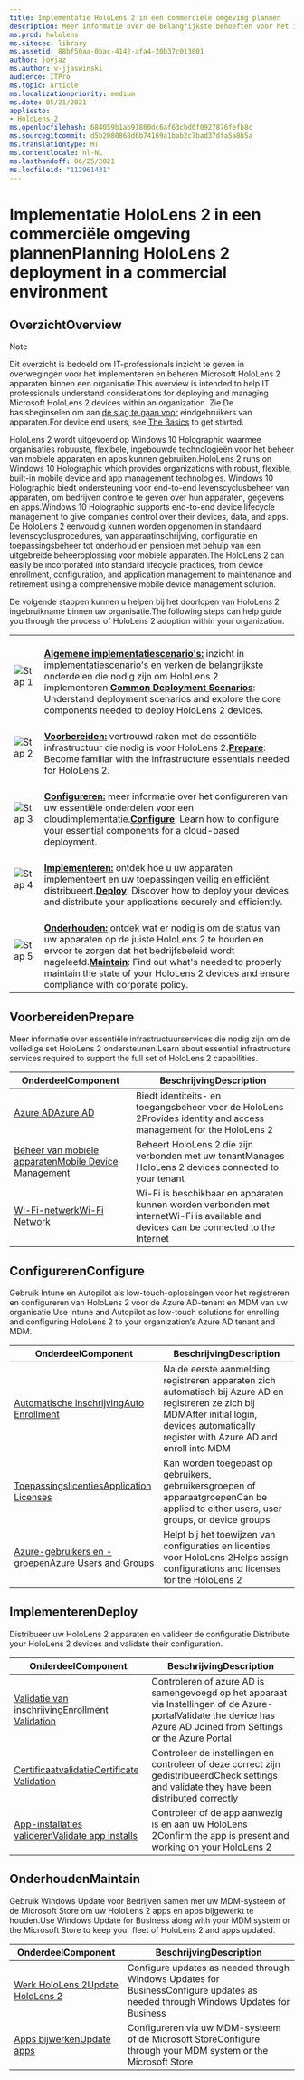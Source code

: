 ```yaml
---
title: Implementatie HoloLens 2 in een commerciële omgeving plannen
description: Meer informatie over de belangrijkste behoeften voor het implementeren en beheren van HoloLens in bedrijfsomgevingen, waaronder infrastructuur, Azure Active Directory en Mobile Device Management.
ms.prod: hololens
ms.sitesec: library
ms.assetid: 88bf50aa-0bac-4142-afa4-20b37c013001
author: joyjaz
ms.author: v-jjaswinski
audience: ITPro
ms.topic: article
ms.localizationpriority: medium
ms.date: 05/21/2021
appliesto:
- HoloLens 2
ms.openlocfilehash: 684059b1ab91860dc6af63cbd6f0927876fefb8c
ms.sourcegitcommit: d5b2080868d6b74169a1bab2c7bad37dfa5a8b5a
ms.translationtype: MT
ms.contentlocale: nl-NL
ms.lasthandoff: 06/25/2021
ms.locfileid: "112961431"
---
```

# <a name="planning-hololens-2-deployment-in-a-commercial-environment"></a><span data-ttu-id="46a5a-103">Implementatie HoloLens 2 in een commerciële omgeving plannen</span><span class="sxs-lookup"><span data-stu-id="46a5a-103">Planning HoloLens 2 deployment in a commercial environment</span></span>

## <a name="overview"></a><span data-ttu-id="46a5a-104">Overzicht</span><span class="sxs-lookup"><span data-stu-id="46a5a-104">Overview</span></span>
> [!NOTE]
> <span data-ttu-id="46a5a-105">Dit overzicht is bedoeld om IT-professionals inzicht te geven in overwegingen voor het implementeren en beheren Microsoft HoloLens 2 apparaten binnen een organisatie.</span><span class="sxs-lookup"><span data-stu-id="46a5a-105">This overview is intended to help IT professionals understand considerations for deploying and managing Microsoft HoloLens 2 devices within an organization.</span></span> <span data-ttu-id="46a5a-106">Zie De basisbeginselen om aan [de slag te gaan voor](hololens2-setup.md) eindgebruikers van apparaten.</span><span class="sxs-lookup"><span data-stu-id="46a5a-106">For device end users, see [The Basics](hololens2-setup.md) to get started.</span></span>

<span data-ttu-id="46a5a-107">HoloLens 2 wordt uitgevoerd op Windows 10 Holographic waarmee organisaties robuuste, flexibele, ingebouwde technologieën voor het beheer van mobiele apparaten en apps kunnen gebruiken.</span><span class="sxs-lookup"><span data-stu-id="46a5a-107">HoloLens 2 runs on Windows 10 Holographic which provides organizations with robust, flexible, built-in mobile device and app management technologies.</span></span> <span data-ttu-id="46a5a-108">Windows 10 Holographic biedt ondersteuning voor end-to-end levenscyclusbeheer van apparaten, om bedrijven controle te geven over hun apparaten, gegevens en apps.</span><span class="sxs-lookup"><span data-stu-id="46a5a-108">Windows 10 Holographic supports end-to-end device lifecycle management to give companies control over their devices, data, and apps.</span></span> <span data-ttu-id="46a5a-109">De HoloLens 2 eenvoudig kunnen worden opgenomen in standaard levenscyclusprocedures, van apparaatinschrijving, configuratie en toepassingsbeheer tot onderhoud en pensioen met behulp van een uitgebreide beheeroplossing voor mobiele apparaten.</span><span class="sxs-lookup"><span data-stu-id="46a5a-109">The HoloLens 2 can easily be incorporated into standard lifecycle practices, from device enrollment, configuration, and application management to maintenance and retirement using a comprehensive mobile device management solution.</span></span>

<span data-ttu-id="46a5a-110">De volgende stappen kunnen u helpen bij het doorlopen van HoloLens 2 ingebruikname binnen uw organisatie.</span><span class="sxs-lookup"><span data-stu-id="46a5a-110">The following steps can help guide you through the process of HoloLens 2 adoption within your organization.</span></span>

| | |
|--|--|
| ![Stap 1](images/1green.png)| <br/> <span data-ttu-id="46a5a-112">**[Algemene implementatiescenario's:](hololens-requirements.md)** inzicht in implementatiescenario's en verken de belangrijkste onderdelen die nodig zijn om HoloLens 2 implementeren.</span><span class="sxs-lookup"><span data-stu-id="46a5a-112">**[Common Deployment Scenarios](hololens-requirements.md)**: Understand deployment scenarios and explore the core components needed to deploy HoloLens 2 devices.</span></span> |
| ![Stap 2](images/2green.png)| <br/> <span data-ttu-id="46a5a-114">**[Voorbereiden:](#prepare)** vertrouwd raken met de essentiële infrastructuur die nodig is voor HoloLens 2.</span><span class="sxs-lookup"><span data-stu-id="46a5a-114">**[Prepare](#prepare)**: Become familiar with the infrastructure essentials needed for HoloLens 2.</span></span> |
| ![Stap 3](images/3green.png) | <br/> <span data-ttu-id="46a5a-116">**[Configureren:](#configure)** meer informatie over het configureren van uw essentiële onderdelen voor een cloudimplementatie.</span><span class="sxs-lookup"><span data-stu-id="46a5a-116">**[Configure](#configure)**: Learn how to configure your essential components for a cloud-based deployment.</span></span> |
| ![Stap 4](images/4green.png) | <br/> <span data-ttu-id="46a5a-118">**[Implementeren:](#deploy)** ontdek hoe u uw apparaten implementeert en uw toepassingen veilig en efficiënt distribueert.</span><span class="sxs-lookup"><span data-stu-id="46a5a-118">**[Deploy](#deploy)**: Discover how to deploy your devices and distribute your applications securely and efficiently.</span></span> |
| ![Stap 5](images/5green.png) | <br/> <span data-ttu-id="46a5a-120">**[Onderhouden:](#maintain)** ontdek wat er nodig is om de status van uw apparaten op de juiste HoloLens 2 te houden en ervoor te zorgen dat het bedrijfsbeleid wordt nageleefd.</span><span class="sxs-lookup"><span data-stu-id="46a5a-120">**[Maintain](#maintain)**: Find out what's needed to properly maintain the state of your HoloLens 2 devices and ensure compliance with corporate policy.</span></span> |

## <a name="prepare"></a><span data-ttu-id="46a5a-121">Voorbereiden</span><span class="sxs-lookup"><span data-stu-id="46a5a-121">Prepare</span></span>

<span data-ttu-id="46a5a-122">Meer informatie over essentiële infrastructuurservices die nodig zijn om de volledige set HoloLens 2 ondersteunen.</span><span class="sxs-lookup"><span data-stu-id="46a5a-122">Learn about essential infrastructure services required to support the full set of HoloLens 2 capabilities.</span></span> 

| <span data-ttu-id="46a5a-123">Onderdeel</span><span class="sxs-lookup"><span data-stu-id="46a5a-123">Component</span></span> | <span data-ttu-id="46a5a-124">Beschrijving</span><span class="sxs-lookup"><span data-stu-id="46a5a-124">Description</span></span> |
|-----------|------------|
| [<span data-ttu-id="46a5a-125">Azure AD</span><span class="sxs-lookup"><span data-stu-id="46a5a-125">Azure AD</span></span>](hololens-identity.md) | <span data-ttu-id="46a5a-126">Biedt identiteits- en toegangsbeheer voor de HoloLens 2</span><span class="sxs-lookup"><span data-stu-id="46a5a-126">Provides identity and access management for the HoloLens 2</span></span>  |
| [<span data-ttu-id="46a5a-127">Beheer van mobiele apparaten</span><span class="sxs-lookup"><span data-stu-id="46a5a-127">Mobile Device Management</span></span>](hololens-mdm-configure.md)| <span data-ttu-id="46a5a-128">Beheert HoloLens 2 die zijn verbonden met uw tenant</span><span class="sxs-lookup"><span data-stu-id="46a5a-128">Manages HoloLens 2 devices connected to your tenant</span></span>  |
| [<span data-ttu-id="46a5a-129">Wi-Fi-netwerk</span><span class="sxs-lookup"><span data-stu-id="46a5a-129">Wi-Fi Network</span></span>](hololens-commercial-infrastructure.md)| <span data-ttu-id="46a5a-130">Wi-Fi is beschikbaar en apparaten kunnen worden verbonden met internet</span><span class="sxs-lookup"><span data-stu-id="46a5a-130">Wi-Fi is available and devices can be connected to the Internet</span></span>  |

## <a name="configure"></a><span data-ttu-id="46a5a-131">Configureren</span><span class="sxs-lookup"><span data-stu-id="46a5a-131">Configure</span></span>

<span data-ttu-id="46a5a-132">Gebruik Intune en Autopilot als low-touch-oplossingen voor het registreren en configureren van HoloLens 2 voor de Azure AD-tenant en MDM van uw organisatie.</span><span class="sxs-lookup"><span data-stu-id="46a5a-132">Use Intune and Autopilot as low-touch solutions for enrolling and configuring HoloLens 2 to your organization’s Azure AD tenant and MDM.</span></span>

| <span data-ttu-id="46a5a-133">Onderdeel</span><span class="sxs-lookup"><span data-stu-id="46a5a-133">Component</span></span> | <span data-ttu-id="46a5a-134">Beschrijving</span><span class="sxs-lookup"><span data-stu-id="46a5a-134">Description</span></span> |
|-----------|------------|
| [<span data-ttu-id="46a5a-135">Automatische inschrijving</span><span class="sxs-lookup"><span data-stu-id="46a5a-135">Auto Enrollment</span></span>](hololens-enroll-mdm.md#auto-enrollment-in-mdm) | <span data-ttu-id="46a5a-136">Na de eerste aanmelding registreren apparaten zich automatisch bij Azure AD en registreren ze zich bij MDM</span><span class="sxs-lookup"><span data-stu-id="46a5a-136">After initial login, devices automatically register with Azure AD and enroll into MDM</span></span>  |
| [<span data-ttu-id="46a5a-137">Toepassingslicenties</span><span class="sxs-lookup"><span data-stu-id="46a5a-137">Application Licenses</span></span>](hololens2-cloud-connected-configure.md#application-licenses)| <span data-ttu-id="46a5a-138">Kan worden toegepast op gebruikers, gebruikersgroepen of apparaatgroepen</span><span class="sxs-lookup"><span data-stu-id="46a5a-138">Can be applied to either users, user groups, or device groups</span></span>  |
| [<span data-ttu-id="46a5a-139">Azure-gebruikers en -groepen</span><span class="sxs-lookup"><span data-stu-id="46a5a-139">Azure Users and Groups</span></span>](hololens2-cloud-connected-configure.md#azure-users-and-groups) | <span data-ttu-id="46a5a-140">Helpt bij het toewijzen van configuraties en licenties voor HoloLens 2</span><span class="sxs-lookup"><span data-stu-id="46a5a-140">Helps assign configurations and licenses for the HoloLens 2</span></span>  |

## <a name="deploy"></a><span data-ttu-id="46a5a-141">Implementeren</span><span class="sxs-lookup"><span data-stu-id="46a5a-141">Deploy</span></span>

<span data-ttu-id="46a5a-142">Distribueer uw HoloLens 2 apparaten en valideer de configuratie.</span><span class="sxs-lookup"><span data-stu-id="46a5a-142">Distribute your HoloLens 2 devices and validate their configuration.</span></span> 

| <span data-ttu-id="46a5a-143">Onderdeel</span><span class="sxs-lookup"><span data-stu-id="46a5a-143">Component</span></span> | <span data-ttu-id="46a5a-144">Beschrijving</span><span class="sxs-lookup"><span data-stu-id="46a5a-144">Description</span></span> |
|-----------|------------|
| [<span data-ttu-id="46a5a-145">Validatie van inschrijving</span><span class="sxs-lookup"><span data-stu-id="46a5a-145">Enrollment Validation</span></span>](hololens2-corp-connected-deploy.md#enrollment-validation) | <span data-ttu-id="46a5a-146">Controleren of azure AD is samengevoegd op het apparaat via Instellingen of de Azure-portal</span><span class="sxs-lookup"><span data-stu-id="46a5a-146">Validate the device has Azure AD Joined from Settings or the Azure Portal</span></span> |
| [<span data-ttu-id="46a5a-147">Certificaatvalidatie</span><span class="sxs-lookup"><span data-stu-id="46a5a-147">Certificate Validation</span></span>](hololens2-corp-connected-deploy.md#wi-fi-certificate-validation) | <span data-ttu-id="46a5a-148">Controleer de instellingen en controleer of deze correct zijn gedistribueerd</span><span class="sxs-lookup"><span data-stu-id="46a5a-148">Check settings and validate they have been distributed correctly</span></span> |
| [<span data-ttu-id="46a5a-149">App-installaties valideren</span><span class="sxs-lookup"><span data-stu-id="46a5a-149">Validate app installs</span></span>](hololens2-corp-connected-deploy.md#validate-lob-app-install) | <span data-ttu-id="46a5a-150">Controleer of de app aanwezig is en aan uw HoloLens 2</span><span class="sxs-lookup"><span data-stu-id="46a5a-150">Confirm the app is present and working on your HoloLens 2</span></span> |

## <a name="maintain"></a><span data-ttu-id="46a5a-151">Onderhouden</span><span class="sxs-lookup"><span data-stu-id="46a5a-151">Maintain</span></span>

<span data-ttu-id="46a5a-152">Gebruik Windows Update voor Bedrijven samen met uw MDM-systeem of de Microsoft Store om uw HoloLens 2 apps en apps bijgewerkt te houden.</span><span class="sxs-lookup"><span data-stu-id="46a5a-152">Use Windows Update for Business along with your MDM system or the Microsoft Store to keep your fleet of HoloLens 2 and apps updated.</span></span>

| <span data-ttu-id="46a5a-153">Onderdeel</span><span class="sxs-lookup"><span data-stu-id="46a5a-153">Component</span></span> | <span data-ttu-id="46a5a-154">Beschrijving</span><span class="sxs-lookup"><span data-stu-id="46a5a-154">Description</span></span> |
|-----------|------------|
| [<span data-ttu-id="46a5a-155">Werk HoloLens 2</span><span class="sxs-lookup"><span data-stu-id="46a5a-155">Update HoloLens 2</span></span>](hololens-updates.md) | <span data-ttu-id="46a5a-156">Configure updates as needed through Windows Updates for Business</span><span class="sxs-lookup"><span data-stu-id="46a5a-156">Configure updates as needed through Windows Updates for Business</span></span> |
| [<span data-ttu-id="46a5a-157">Apps bijwerken</span><span class="sxs-lookup"><span data-stu-id="46a5a-157">Update apps</span></span>](app-deploy-overview.md) | <span data-ttu-id="46a5a-158">Configureren via uw MDM-systeem of de Microsoft Store</span><span class="sxs-lookup"><span data-stu-id="46a5a-158">Configure through your MDM system or the Microsoft Store</span></span>
